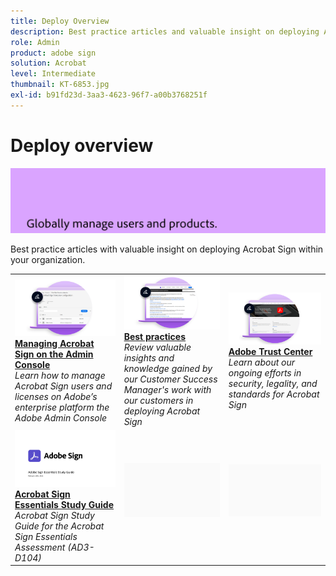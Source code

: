 ```yaml
---
title: Deploy Overview
description: Best practice articles and valuable insight on deploying Acrobat Sign
role: Admin
product: adobe sign
solution: Acrobat
level: Intermediate
thumbnail: KT-6853.jpg
exl-id: b91fd23d-3aa3-4623-96f7-a00b3768251f
---
```

# Deploy overview

![Sign Deploy Image](assets/Hero-Deploy.png)

Best practice articles with valuable insight on deploying Acrobat Sign within your organization.

<table style="table-layout:fixed">
<tr>
  <td>
    <a href="https://helpx.adobe.com/enterprise/using/adobe-sign-for-enterprise.html" target="_blank">
      <img alt="Admin Console" src="assets/Deploy_Admin.png" />
    </a>
    <div>
    <a href="https://helpx.adobe.com/enterprise/using/adobe-sign-for-enterprise.html" target="_blank"><strong>Managing Acrobat Sign on the Admin Console</strong></a>
    </div>
    <em>Learn how to manage Acrobat Sign users and licenses on Adobe’s enterprise platform the Adobe Admin Console</em>
    <br>
  </td>
  <td>
    <a href="https://helpx.adobe.com/mt/sign/using/adobe-sign-training-best-practice.html" target="_blank">
      <img alt="Best Practices" src="assets/Deploy_BP.png" />
    </a>
    <div>
    <a href="https://helpx.adobe.com/mt/sign/using/adobe-sign-training-best-practice.html" target="_blank"><strong>Best practices</strong></a>
    </div>
    <em>Review valuable insights and knowledge gained by our Customer Success Manager's work with our customers in deploying Acrobat Sign</em>
    <br>
  </td>  
  <td>
    <a href="https://www.adobe.com/trust/document-cloud-security.html" target="_blank">
      <img alt="Adobe Trust Center" src="assets/Deploy_Trust.png" />
    </a>
    <div>
    <a href="https://www.adobe.com/trust/document-cloud-security.html" target="_blank"><strong>Adobe Trust Center</strong></a>
    </div>
    <em>Learn about our ongoing efforts in security, legality, and standards for Acrobat Sign</em>
    <br>
  </td>
</tr>
<tr>
  <td>
    <a href="assets/SignStudyGuide.pdf">
      <img alt="Acrobat Sign Essentials Study Guide" src="assets/SignStudyGuide.png" />
    </a>
    <div>
    <a href="assets/SignStudyGuide.pdf"><strong>Acrobat Sign Essentials Study Guide</strong></a>
    </div>
    <em>Acrobat Sign Study Guide for the Acrobat Sign Essentials Assessment (AD3-D104)</em>
    <br>
  </td>
  <td>
    <img alt="Spacer" src="assets/Grayspacer.png" />
    <div>
    <br>
  </td>
  <td>
    <img alt="Spacer" src="assets/Grayspacer.png" />
    <div>
    <br>
  </td>
</tr>
</table>
